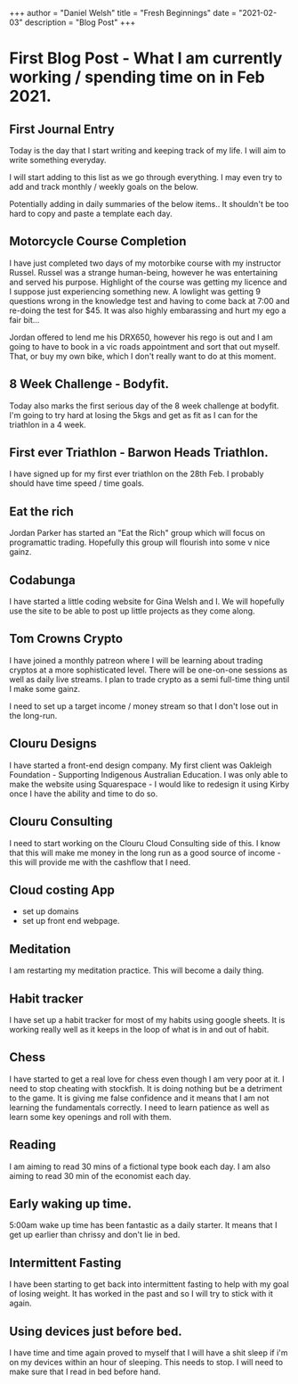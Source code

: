 +++
author = "Daniel Welsh"
title = "Fresh Beginnings"
date = "2021-02-03"
description = "Blog Post"
+++

# First Blog Post - What I am currently working / spending time on in Feb 2021.

## First Journal Entry

Today is the day that I start writing and keeping track of my life. I will aim to write something everyday.

I will start adding to this list as we go through everything. I may even try to add and track monthly / weekly goals on the below.

Potentially adding in daily summaries of the below items.. It shouldn't be too hard to copy and paste a template each day.

## Motorcycle Course Completion

I have just completed two days of my motorbike course with my instructor Russel. Russel was a strange human-being, however he was entertaining and served his purpose. Highlight of the course was getting my licence and I suppose just experiencing something new. A lowlight was getting 9 questions wrong in the knowledge test and having to come back at 7:00 and re-doing the test for $45. It was also highly embarassing and hurt my ego a fair bit...

Jordan offered to lend me his DRX650, however his rego is out and I am going to have to book in a vic roads appointment and sort that out myself. That, or buy my own bike, which I don't really want to do at this moment.

## 8 Week Challenge - Bodyfit.

Today also marks the first serious day of the 8 week challenge at bodyfit. I'm going to try hard at losing the 5kgs and get as fit as I can for the triathlon in a 4 week.

## First ever Triathlon - Barwon Heads Triathlon.

I have signed up for my first ever triathlon on the 28th Feb. I probably should have time speed / time goals.

## Eat the rich

Jordan Parker has started an "Eat the Rich" group which will focus on programattic trading. Hopefully this group will flourish into some v nice gainz.

## Codabunga

I have started a little coding website for Gina Welsh and I. We will hopefully use the site to be able to post up little projects as they come along.

## Tom Crowns Crypto

I have joined a monthly patreon where I will be learning about trading cryptos at a more sophisticated level. There will be one-on-one sessions as well as daily live streams. I plan to trade crypto as a semi full-time thing until I make some gainz.

I need to set up a target income / money stream so that I don't lose out in the long-run.

## Clouru Designs

I have started a front-end design company. My first client was Oakleigh Foundation - Supporting Indigenous Australian Education.
I was only able to make the website using Squarespace - I would like to redesign it using Kirby once I have the ability and time to do so.

## Clouru Consulting

I need to start working on the Clouru Cloud Consulting side of this. I know that this will make me money in the long run as a good source of income - this will provide me with the cashflow that I need.

## Cloud costing App

- set up domains
- set up front end webpage.

## Meditation

I am restarting my meditation practice. This will become a daily thing.

## Habit tracker

I have set up a habit tracker for most of my habits using google sheets. It is working really well as it keeps in the loop of what is in and out of habit.

## Chess

I have started to get a real love for chess even though I am very poor at it. I need to stop cheating with stockfish. It is doing nothing but be a detriment to the game. It is giving me false confidence and it means that I am not learning the fundamentals correctly. I need to learn patience as well as learn some key openings and roll with them.

## Reading

I am aiming to read 30 mins of a fictional type book each day. I am also aiming to read 30 min of the economist each day.

## Early waking up time.

5:00am wake up time has been fantastic as a daily starter. It means that I get up earlier than chrissy and don't lie in bed.

## Intermittent Fasting

I have been starting to get back into intermittent fasting to help with my goal of losing weight. It has worked in the past and so I will try to stick with it again.

## Using devices just before bed.

I have time and time again proved to myself that I will have a shit sleep if i'm on my devices within an hour of sleeping. This needs to stop. I will need to make sure that I read in bed before hand.
